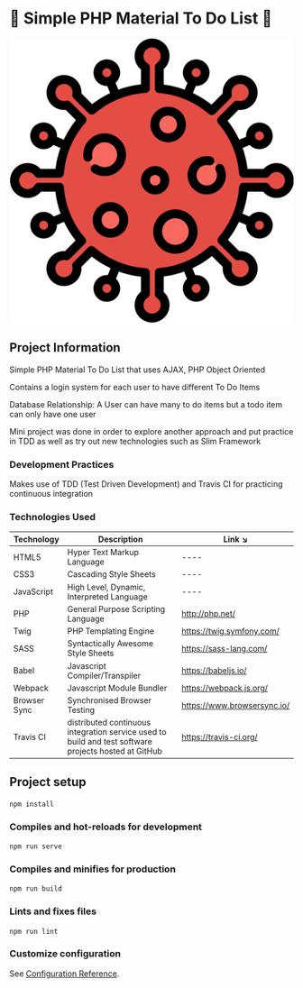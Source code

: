 # 📝 Simple PHP Material To Do List 📝

![Material To Do List Demo](/src/assets/icons/covid.png)

## Project Information

Simple PHP Material To Do List that uses AJAX, PHP Object Oriented

Contains a login system for each user to have different To Do Items

Database Relationship: A User can have many to do items but a todo item can only have one user

Mini project was done in order to explore another approach and put practice in TDD as well as try out new technologies such as Slim Framework

### Development Practices

Makes use of TDD (Test Driven Development) and Travis CI for practicing continuous integration

### Technologies Used

| Technology   | Description                                                                                          | Link ↘️                     |
| ------------ | ---------------------------------------------------------------------------------------------------- | --------------------------- |
| HTML5        | Hyper Text Markup Language                                                                           | ----                        |
| CSS3         | Cascading Style Sheets                                                                               | ----                        |
| JavaScript   | High Level, Dynamic, Interpreted Language                                                            | ----                        |
| PHP          | General Purpose Scripting Language                                                                   | http://php.net/             |
| Twig         | PHP Templating Engine                                                                                | https://twig.symfony.com/   |
| SASS         | Syntactically Awesome Style Sheets                                                                   | https://sass-lang.com/      |
| Babel        | Javascript Compiler/Transpiler                                                                       | https://babeljs.io/         |
| Webpack      | Javascript Module Bundler                                                                            | https://webpack.js.org/     |
| Browser Sync | Synchronised Browser Testing                                                                         | https://www.browsersync.io/ |
| Travis CI    | distributed continuous integration service used to build and test software projects hosted at GitHub | https://travis-ci.org/      |

## Project setup

```
npm install
```

### Compiles and hot-reloads for development

```
npm run serve
```

### Compiles and minifies for production

```
npm run build
```

### Lints and fixes files

```
npm run lint
```

### Customize configuration

See [Configuration Reference](https://cli.vuejs.org/config/).
